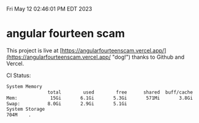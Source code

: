 Fri May 12 02:46:01 PM EDT 2023

# angular fourteen scam


This project is live at [https://angularfourteenscam.vercel.app/](https://angularfourteenscam.vercel.app/ "dog!") thanks to Github and Vercel.

CI Status: 

```bash
System Memory
               total        used        free      shared  buff/cache   available
Mem:            15Gi       6.1Gi       5.3Gi       571Mi       3.8Gi       8.2Gi
Swap:          8.0Gi       2.9Gi       5.1Gi
System Storage
704M	.

